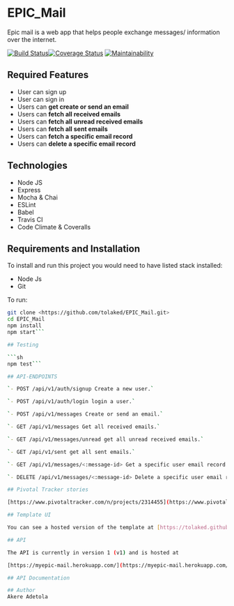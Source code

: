 # EPIC_Mail

Epic mail is a web app that helps people exchange messages/ information over the internet.

[![Build Status](https://www.travis-ci.org/tolaked/EPIC_Mail.svg?branch=develop)](https://www.travis-ci.org/tolaked/EPIC_Mail)[![Coverage Status](https://coveralls.io/repos/github/tolaked/EPIC_Mail/badge.svg?branch=develop)](https://coveralls.io/github/tolaked/EPIC_Mail?branch=develop)
[![Maintainability](https://api.codeclimate.com/v1/badges/2c0e4d35288f395bdc03/maintainability)](https://codeclimate.com/github/tolaked/EPIC_Mail/maintainability)

## Required Features

- User can sign up
- User can sign in
- Users can **get create or send an email**
- Users can **fetch all received emails**
- Users can **fetch all unread received emails**
- Users can **fetch all sent emails**
- Users can **fetch a specific email record**
- Users can **delete a specific email record**

## Technologies

- Node JS
- Express
- Mocha & Chai
- ESLint
- Babel
- Travis CI
- Code Climate & Coveralls

## Requirements and Installation

To install and run this project you would need to have listed stack installed:

- Node Js
- Git

To run:

````sh
git clone <https://github.com/tolaked/EPIC_Mail.git>
cd EPIC_Mail
npm install
npm start```

## Testing

```sh
npm test```

## API-ENDPOINTS

`- POST /api/v1/auth/signup Create a new user.`

`- POST /api/v1/auth/login login a user.`

`- POST /api/v1/messages Create or send an email.`

`- GET /api/v1/messages Get all received emails.`

`- GET /api/v1/messages/unread get all unread received emails.`

`- GET /api/v1/sent get all sent emails.`

`- GET /api/v1/messages/<:message-id> Get a specific user email record.`

`- DELETE /api/v1/messages/<:message-id> Delete a specific user email record.`

## Pivotal Tracker stories

[https://www.pivotaltracker.com/n/projects/2314455](https://www.pivotaltracker.com/n/projects/2314455)

## Template UI

You can see a hosted version of the template at [https://tolaked.github.io/EPIC_Mail/index.html](https://tolaked.github.io/EPIC_Mail/index.html)

## API

The API is currently in version 1 (v1) and is hosted at

[https://myepic-mail.herokuapp.com/](https://myepic-mail.herokuapp.com/)

## API Documentation

## Author
Akere Adetola
````

